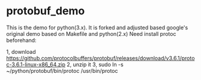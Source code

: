 # protobuf_demo
This is the demo for python(3.x). It is forked and adjusted based google's original demo based on Makefile and python(2.x)
Need install protoc beforehand:

1, download https://github.com/protocolbuffers/protobuf/releases/download/v3.6.1/protoc-3.6.1-linux-x86_64.zip 
2, unzip it
3, sudo ln -s ~/python/protobuf/bin/protoc /usr/bin/protoc



